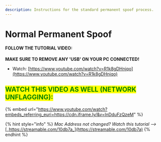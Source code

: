 ```yaml
---
description: Instructions for the standard permanent spoof process.
---
```


# Normal Permanent Spoof

#### FOLLOW THE TUTORIAL VIDEO: <a href="#follow-the-tutorial-video" id="follow-the-tutorial-video"></a>

**MAKE SURE TO REMOVE ANY 'USB' ON YOUR PC CONNECTED!**

* Watch: [https://www.youtube.com/watch?v=R1k8gDHnjqo](https://www.youtube.com/watch?v=R1k8gDHnjqo)

## <mark style="color:green;">**WATCH THIS VIDEO AS WELL (NETWORK UNFLAGGING):**</mark> <a href="#watch-this-video-as-well-network-unflagging" id="watch-this-video-as-well-network-unflagging"></a>

{% embed url="https://www.youtube.com/watch?embeds_referring_euri=https://cdn.iframe.ly/&v=InDduFzQzeM" %}

{% hint style="info" %}
_Mac Address not changed? Watch this tutorial -->_ [_https://streamable.com/10db7a_](https://streamable.com/10db7a)
{% endhint %}
